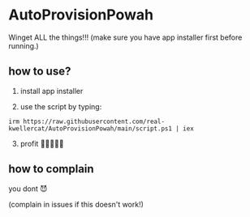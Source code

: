 # AutoProvisionPowah
Winget ALL the things!!! (make sure you have app installer first before running.)

## how to use?

1. install app installer


2. use the script by typing: 
```
irm https://raw.githubusercontent.com/real-kwellercat/AutoProvisionPowah/main/script.ps1 | iex
```

3. profit 🤑🤑🤑🤑🤑

## how to complain

you dont 😈

(complain in issues if this doesn't work!)
